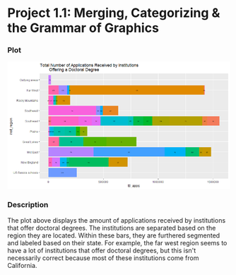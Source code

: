 # Project 1.1: Merging, Categorizing & the Grammar of Graphics

### Plot

<img src="app_doc_deg_plot"  />

### Description 

The plot above displays the amount of applications received by institutions that offer doctoral degrees. The institutions are separated based on the region they are located. Within these bars, they are furthered segmented and labeled based on their state. For example, the far west region seems to have a lot of institutions that offer doctoral degrees, but this isn't necessarily correct because most of these institutions come from California. 